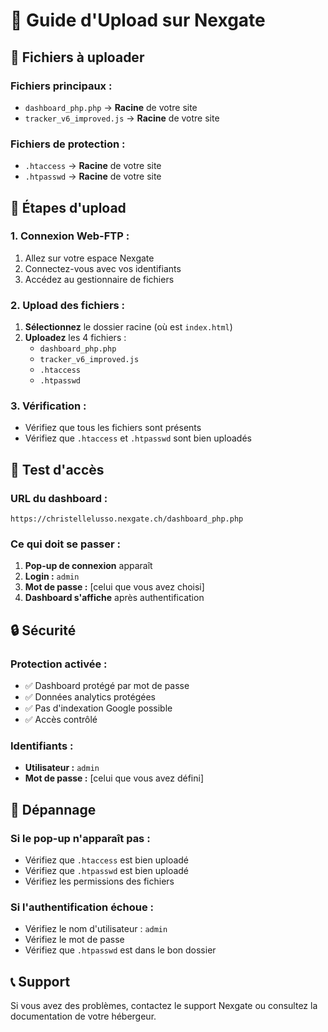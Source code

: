 # 🚀 Guide d'Upload sur Nexgate

## 📁 Fichiers à uploader

### **Fichiers principaux :**
- `dashboard_php.php` → **Racine** de votre site
- `tracker_v6_improved.js` → **Racine** de votre site

### **Fichiers de protection :**
- `.htaccess` → **Racine** de votre site
- `.htpasswd` → **Racine** de votre site

## 🔧 Étapes d'upload

### **1. Connexion Web-FTP :**
1. Allez sur votre espace Nexgate
2. Connectez-vous avec vos identifiants
3. Accédez au gestionnaire de fichiers

### **2. Upload des fichiers :**
1. **Sélectionnez** le dossier racine (où est `index.html`)
2. **Uploadez** les 4 fichiers :
   - `dashboard_php.php`
   - `tracker_v6_improved.js`
   - `.htaccess`
   - `.htpasswd`

### **3. Vérification :**
- Vérifiez que tous les fichiers sont présents
- Vérifiez que `.htaccess` et `.htpasswd` sont bien uploadés

## 🧪 Test d'accès

### **URL du dashboard :**
```
https://christellelusso.nexgate.ch/dashboard_php.php
```

### **Ce qui doit se passer :**
1. **Pop-up de connexion** apparaît
2. **Login :** `admin`
3. **Mot de passe :** [celui que vous avez choisi]
4. **Dashboard s'affiche** après authentification

## 🔒 Sécurité

### **Protection activée :**
- ✅ Dashboard protégé par mot de passe
- ✅ Données analytics protégées
- ✅ Pas d'indexation Google possible
- ✅ Accès contrôlé

### **Identifiants :**
- **Utilisateur :** `admin`
- **Mot de passe :** [celui que vous avez défini]

## 🚨 Dépannage

### **Si le pop-up n'apparaît pas :**
- Vérifiez que `.htaccess` est bien uploadé
- Vérifiez que `.htpasswd` est bien uploadé
- Vérifiez les permissions des fichiers

### **Si l'authentification échoue :**
- Vérifiez le nom d'utilisateur : `admin`
- Vérifiez le mot de passe
- Vérifiez que `.htpasswd` est dans le bon dossier

## 📞 Support

Si vous avez des problèmes, contactez le support Nexgate ou consultez la documentation de votre hébergeur.
